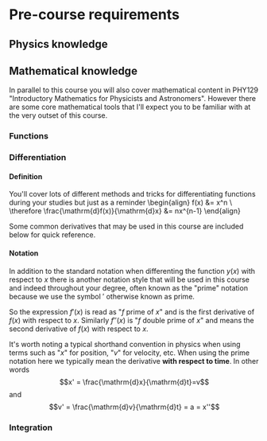 # Pre-course requirements
## Physics knowledge

## Mathematical knowledge
In parallel to this course you will also cover mathematical content in PHY129 "Introductory Mathematics for Physicists and Astronomers". However there are some core mathematical tools that I'll expect you to be familiar with at the very outset of this course.

### Functions

### Differentiation
#### Definition
You'll cover lots of different methods and tricks for differentiating functions during your studies but just as a reminder
\begin{align}
f(x) &= x^n \\ \therefore \frac{\mathrm{d}f(x)}{\mathrm{d}x} &= nx^{n-1}
\end{align}

Some common derivatives that may be used in this course are included below for quick reference.

#### Notation
In addition to the standard notation when differenting the function $y(x)$ with respect to $x$ there is another notation style that will be used in this course and indeed throughout your degree, often known as the "prime" notation because we use the symbol $'$ otherwise known as prime.

So the expression $f'(x)$ is read as "$f$ prime of $x$" and is the first derivative of $f(x)$ with respect to $x$. Similarly $f''(x)$ is "$f$ double prime of $x$" and means the second derivative of $f(x)$ with respect to $x$.

It's worth noting a typical shorthand convention in physics when using terms such as "$x$" for position, "$v$" for velocity, etc. When using the prime notation here we typically mean the derivative **with respect to time**. In other words
$$x' = \frac{\mathrm{d}x}{\mathrm{d}t}=v$$
and
$$v' = \frac{\mathrm{d}v}{\mathrm{d}t} = a = x''$$

### Integration
